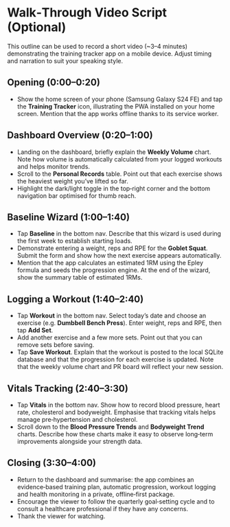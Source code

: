 # Walk‑Through Video Script (Optional)

This outline can be used to record a short video (~3–4 minutes) demonstrating the training tracker app on a mobile device.  Adjust timing and narration to suit your speaking style.

## Opening (0:00–0:20)

* Show the home screen of your phone (Samsung Galaxy S24 FE) and tap the **Training Tracker** icon, illustrating the PWA installed on your home screen.  Mention that the app works offline thanks to its service worker.

## Dashboard Overview (0:20–1:00)

* Landing on the dashboard, briefly explain the **Weekly Volume** chart.  Note how volume is automatically calculated from your logged workouts and helps monitor trends.
* Scroll to the **Personal Records** table.  Point out that each exercise shows the heaviest weight you’ve lifted so far.
* Highlight the dark/light toggle in the top‑right corner and the bottom navigation bar optimised for thumb reach.

## Baseline Wizard (1:00–1:40)

* Tap **Baseline** in the bottom nav.  Describe that this wizard is used during the first week to establish starting loads.
* Demonstrate entering a weight, reps and RPE for the **Goblet Squat**.  Submit the form and show how the next exercise appears automatically.
* Mention that the app calculates an estimated 1RM using the Epley formula and seeds the progression engine.  At the end of the wizard, show the summary table of estimated 1RMs.

## Logging a Workout (1:40–2:40)

* Tap **Workout** in the bottom nav.  Select today’s date and choose an exercise (e.g. **Dumbbell Bench Press**).  Enter weight, reps and RPE, then tap **Add Set**.
* Add another exercise and a few more sets.  Point out that you can remove sets before saving.
* Tap **Save Workout**.  Explain that the workout is posted to the local SQLite database and that the progression for each exercise is updated.  Note that the weekly volume chart and PR board will reflect your new session.

## Vitals Tracking (2:40–3:30)

* Tap **Vitals** in the bottom nav.  Show how to record blood pressure, heart rate, cholesterol and bodyweight.  Emphasise that tracking vitals helps manage pre‑hypertension and cholesterol.
* Scroll down to the **Blood Pressure Trends** and **Bodyweight Trend** charts.  Describe how these charts make it easy to observe long‑term improvements alongside your strength data.

## Closing (3:30–4:00)

* Return to the dashboard and summarise: the app combines an evidence‑based training plan, automatic progression, workout logging and health monitoring in a private, offline‑first package.
* Encourage the viewer to follow the quarterly goal‑setting cycle and to consult a healthcare professional if they have any concerns.
* Thank the viewer for watching.
